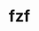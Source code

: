 ---
title: "fzf"
layout: cache
categories: [package, develop]
meta: {"versions": ["0.45.0"], "compilers": ["gcc@=7.5.0"], "oss": ["ubuntu18.04"], "platforms": ["linux"], "targets": ["x86_64_v3"], "stacks": ["developer-tools", "root"], "num_specs": 1, "num_specs_by_stack": {"root": 1, "developer-tools": 1}}
spec_details: [{"hash": "sqyzurogaub7ds4hsclnrwrjbx4z2xgl", "compiler": "gcc@=7.5.0", "versions": ["0.45.0"], "os": "ubuntu18.04", "platform": "linux", "target": "x86_64_v3", "variants": ["build_system=makefile", "~vim"], "stacks": ["root", "developer-tools"], "size": "-", "tarball": "https://binaries.spack.io/develop/build_cache/linux-ubuntu18.04-x86_64_v3/gcc-7.5.0/fzf-0.45.0/linux-ubuntu18.04-x86_64_v3-gcc-7.5.0-fzf-0.45.0-sqyzurogaub7ds4hsclnrwrjbx4z2xgl.spack"}]
---